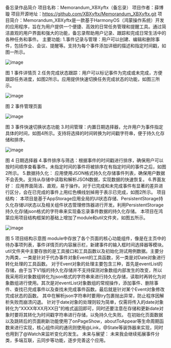 备忘录作品简介
项目名称：Memorandum_XBXyftx（备忘录）
项目作者：薛博璇
项目开源地址：https://github.com/XBXyftx/Memorandum_XBXyftx.git
项目简介：Memorandum_XBXyftx是一款基于HarmonyOS（鸿蒙操作系统）开发的应用程序，旨在为用户提供一个便捷、高效的日常任务管理和提醒工具。通过简洁直观的用户界面和强大的功能，备忘录帮助用户记录、跟踪和完成日常生活中的各种任务和事件。
主要功能:
1.事件记录与管理：用户可以创建、编辑和删除事件，包括作业、会议、提醒等。支持为每个事件添加详细的描述和指定时间戳，如图一所示。

![image](https://github.com/user-attachments/assets/8ee15238-b400-4fb1-859d-48f50e9ae416)

图 1 事件详情页
2.任务完成状态跟踪：用户可以标记事件为完成或未完成，方便跟踪任务进度，如图2所示。应用提供快速切换任务完成状态的功能，如图三所示。

![image](https://github.com/user-attachments/assets/ea417fea-afef-4040-a96f-59c27af487eb)

图 2 事件管理页面

![image](https://github.com/user-attachments/assets/46dac1dd-2801-45e4-9607-2d0c6f381bbe)

图 3 事件快速切换状态功能
3.时间管理：内置日期选择器，允许用户为事件指定具体的时间，如图4所示。支持将选择的时间转换为时间戳字符串，便于持久化存储和排序。

![image](https://github.com/user-attachments/assets/65cc38a2-bf78-4aaf-9b45-40b8d26e01b0)

图 4 日期选择器
4.事件排序与筛选：根据事件的时间戳进行排序，确保用户可以按时间顺序查看事件。未指定时间的事件将被排序在有指定时间的事件之后，如图2所示。
5.数据持久化：
应用使用JSON格式持久化存储事件列表，确保用户数据不会丢失。支持从存储中读取和解析JSON数据，实现数据的快速恢复。
6.界面友好：
应用界面简洁、直观，易于操作。对于已完成和未完成事件有显著的差异进行区分，会在已完成的事件上用红色横线划掉用于表示已完成，如图2所示。
项目结构：
本项目是基于AppStorage应用全局的UI状态存储、PersistentStorage持久化存储UI状态以及相关组件状态管理修饰器进行开发。利用PersistentStorage持久化存储json格式的字符串来实现备忘录事件数据的持久化存储。
本项目在鸿蒙应用项目结构框架的基础上增加了module和util文件夹，如图五所示。

![image](https://github.com/user-attachments/assets/007bda80-881f-4af3-9dd1-f53691ca991b)

图 5 项目结构示意图
module中存放了各个页面的核心功能组件，像是在主页中的待办事项列表，事件详情页的内容展示栏，新建事件的输入框时间选择器等模块。
util文件夹中主要存放的是工具接口和工具函数以及初始化测试用例数据。主要分为两类，一类是针对于代办事件对象Event的工具函数，另一类是对Date对象进行转化处理的工具函数。
对于Event对象的处理主要包含三种，首先是eventList的存储，由于当下V1版的持久化存储并不支持探测对象数组内部发生的改变，所以我采用将对象数组转化为json格式的字符串来进行持久化存储，读取时再转化为对象数组进行使用。其次是对eventList对象数组的常规操作，添加事件、删除事件、查找已完成事件以及查找未完成事件函数。最后就是针对某个Event对象修改完成状态的函数。
其中在解析json字符串时要用try包裹抛出异常，防止程序因解析失败而崩溃闪退。
针对于date对象的处理则较为简单，仅需将传入的date对象转化为“XXXX年XX月XX日”的格式返回即可，同时还要注意在存储和更新date对象时要将其转化为时间戳字符串进行存储，以免持久化失败。
在初始化页面数据以及跳转后的页面刷新功能使用了onPageShow，aboutToAppear等生命周期函数来进行实现，核心组件间的通讯则使用@Link，@State等装饰器来实现，同时也用到了@Watch来监听变化的发生。
未来与展望：
未来我会继续拓展事件分类，多端互联，云同步等功能，逐步完善这个应用。
